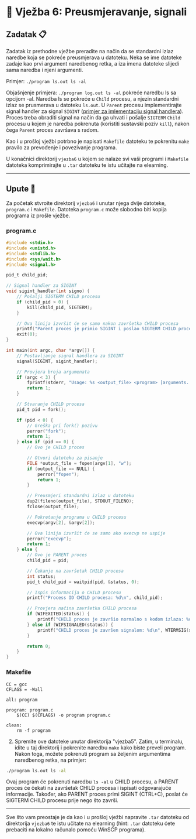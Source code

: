# 🚀 Vježba 6: Preusmjeravanje, signali

## Zadatak 📋

Zadatak iz prethodne vježbe preradite na način da se standardni izlaz naredbe koja se pokreće preusmjerava u datoteku. Neka se ime datoteke zadaje kao prvi argument naredbenog retka, a iza imena datoteke slijedi sama naredba i njeni argumenti.

Primjer:
`./program ls.out ls -al`

Objašnjenje primjera:
`./program log.out ls -al` pokreće naredbu ls sa opcijom -al. Naredba ls se pokreće u `Child` procesu, a njezin standardni izlaz se prusmerava u datoteku `ls.out`.
U `Parent` procesu implementirajte signal handler za signal `SIGINT` ([primjer za imlementaciju signal handlera](../dodatno/signali.md)). Proces treba obraditi signal na način da ga uhvati i pošalje `SIGTERM` `Child` procesu u kojem je naredba pokrenuta (koristiti sustavski poziv `kill`), nakon čega `Parent` proces završava s radom. 

Kao i u prošloj vježbi potrbno je napisati `Makefile` datoteku te pokrenitu `make` pravilo za prevođenje i povezivanje programa.

U konačnici direktorij `vjezba6` u kojem se nalaze svi vaši programi i `Makefile` datoteka komprimirajte u `.tar` datoteku te istu učitajte na elearning.

___

## Upute 🧭

Za početak stvroite direktorij `vjezba6` i unutar njega dvije datoteke, `program.c` i `Makefile`. Datoteka `program.c` može slobodno biti kopija programa iz prošle vježbe.

### program.c

```c
#include <stdio.h>
#include <unistd.h>
#include <stdlib.h>
#include <sys/wait.h>
#include <signal.h>

pid_t child_pid;

// Signal handler za SIGINT
void sigint_handler(int signo) {
    // Pošalji SIGTERM CHILD procesu
    if (child_pid > 0) {
        kill(child_pid, SIGTERM);
    }

    // Ova linija izvršit će se samo nakon završetka CHILD procesa
    printf("Parent proces je primio SIGINT i poslao SIGTERM CHILD procesu.\n");
    exit(0);
}

int main(int argc, char *argv[]) {
    // Postavljanje signal handlera za SIGINT
    signal(SIGINT, sigint_handler);

    // Provjera broja argumenata
    if (argc < 3) {
        fprintf(stderr, "Usage: %s <output_file> <program> [arguments...]\n", argv[0]);
        return 1;
    }

    // Stvaranje CHILD procesa
    pid_t pid = fork();

    if (pid < 0) {
        // Greška pri fork() pozivu
        perror("fork");
        return 1;
    } else if (pid == 0) {
        // Ovo je CHILD proces

        // Otvori datoteku za pisanje
        FILE *output_file = fopen(argv[1], "w");
        if (output_file == NULL) {
            perror("fopen");
            return 1;
        }

        // Preusmjeri standardni izlaz u datoteku
        dup2(fileno(output_file), STDOUT_FILENO);
        fclose(output_file);

        // Pokretanje programa u CHILD procesu
        execvp(argv[2], &argv[2]);

        // Ova linija izvršit će se samo ako execvp ne uspije
        perror("execvp");
        return 1;
    } else {
        // Ovo je PARENT proces
        child_pid = pid;

        // Čekanje na završetak CHILD procesa
        int status;
        pid_t child_pid = waitpid(pid, &status, 0);

        // Ispis informacija o CHILD procesu
        printf("Process ID CHILD procesa: %d\n", child_pid);

        // Provjera načina završetka CHILD procesa
        if (WIFEXITED(status)) {
            printf("CHILD proces je završio normalno s kodom izlaza: %d\n", WEXITSTATUS(status));
        } else if (WIFSIGNALED(status)) {
            printf("CHILD proces je završen signalom: %d\n", WTERMSIG(status));
        }

        return 0;
    }
}
```

### Makefile

```make
CC = gcc
CFLAGS = -Wall

all: program

program: program.c
    $(CC) $(CFLAGS) -o program program.c

clean:
    rm -f program
```

2. Spremite ove datoteke unutar direktorija "vjezba5". Zatim, u terminalu, idite u taj direktorij i pokrenite naredbu `make` kako biste preveli program. Nakon toga, možete pokrenuti program sa željenim argumentima naredbenog retka, na primjer:

```bash
./program ls.out ls -al
```

Ovaj program će pokrenuti naredbu `ls -al` u CHILD procesu, a PARENT proces će čekati na završetak CHILD procesa i ispisati odgovarajuće informacije. Također, ako PARENT proces primi SIGINT (CTRL+C), poslat će SIGTERM CHILD procesu prije nego što završi.
___

Sve što vam preostaje je da kao i u prošloj vježbi napravite `.tar` datoteku od direktorija `vjezba6` te istu učitate na elearning (hint: `.tar` datoteku ćete prebaciti na lokalno računalo pomoću WinSCP programa). 
